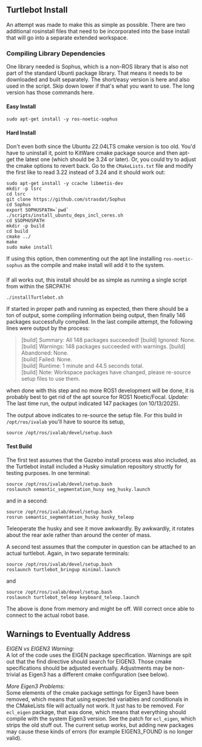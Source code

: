 ## Turtlebot Install

An attempt was made to make this as simple as possible.  There are two additional rosinstall files that need to be incorporated into the base install that will go into a separate extended workspace.

### Compiling Library Dependencies

One library needed is Sophus, which is a non-ROS library that is also not part of the standard Ubunti package library.  That means it needs to be downloaded and built separately.  The short/easy version is here and also used in the script.  Skip down lower if that's what you want to use.
The long version has those commands here.

#### Easy Install
```
sudo apt-get install -y ros-noetic-sophus
```

#### Hard Install
Don't even both since the Ubuntu 22.04LTS cmake version is too old.  You'd have to uninstall it, point to KitWare cmake package source and then apt-get the latest one (which should be 3.24 or later).  Or, you could try to adjust the cmake options to revert back.  Go to the `CMakeLists.txt` file and modify the first like to read 3.22 instead of 3.24 and it should work out:

```
sudo apt-get install -y ccache libmetis-dev
mkdir -p lsrc
cd lsrc
git clone https://github.com/strasdat/Sophus
cd Sophus
export SOPHUSPATH=`pwd`
./scripts/install_ubuntu_deps_incl_ceres.sh
cd $SOPHUSPATH
mkdir -p build
cd build
cmake ../
make
sudo make install
```

If using this option, then commenting out the apt line installing `ros-noetic-sophus` as the compile and make install will add it to the system.

### 

If all works out, this install should be as simple as running a single script from within the SRCPATH:
```
./installTurtlebot.sh
```

If started in proper path and running as expected, then there should be a ton of output, some compiling information being output, then finally 146 packages successfully compiled.  In the last compile attempt, the following lines were output by the process:

> [build] Summary: All 148 packages succeeded!
> [build]   Ignored:   None.                                                                               
> [build]   Warnings:  148 packages succeeded with warnings.
> [build]   Abandoned: None.                                                                               
> [build]   Failed:    None.                                                                               
> [build] Runtime: 1 minute and 44.5 seconds total.                                                        
> [build] Note: Workspace packages have changed, please re-source setup files to use them.

when done with this step and no more ROS1 development will be done, it is probably best to get rid of the apt source for ROS1 Noetic/Focal. _Update:_ The last time run, the output indicated 147 packages (on 10/13/2025).

The output above indicates to re-source the setup file.  For this build in `/opt/ros/ivalab` you'll have to source its setup,
```
source /opt/ros/ivalab/devel/setup.bash
```
#### Test Build

The first test assumes that the Gazebo install process was also included, as the Turtlebot install included a Husky simulation repository structly for testing purposes.  In one terminal:
```
source /opt/ros/ivalab/devel/setup.bash
roslaunch semantic_segmentation_husy seg_husky.launch
```
and in a second:
```
source /opt/ros/ivalab/devel/setup.bash
rosrun semantic_segmentation_husky husky_teleop
```
Teleoperate the husky and see it move awkwardly.  By awkwardly, it rotates about the rear axle rather than around the center of mass.

A second test assumes that the computer in question can be attached to an actual turtlebot.  Again, in two separate terminals:
```
source /opt/ros/ivalab/devel/setup.bash
roslaunch turtlebot_bringup minimal.launch
```
and
```
source /opt/ros/ivalab/devel/setup.bash
roslaunch turtlebot_teleop keyboard_teleop.launch
```
The above is done from memory and might be off.  Will correct once able to connect to the actual robot base.

## Warnings to Eventually Address

_EIGEN vs EIGEN3 Warning:_ <BR>
A lot of the code uses the EIGEN package specification.  Warnings are spit out that the find directive should search for EIGEN3.  Those cmake specifications should be adjusted eventually. Adjustments may be non-trivial as Eigen3 has a different cmake configuration (see below).

_More Eigen3 Problems:_ <BR>
Some elements of the cmake package settings for Eigen3 have been removed, which means that using expected variables and conditionals in the CMakeLists file will actually not work.  It just has to be removed.  For `ecl_eigen` package, that was done, which means that everything should compile with the system Eigen3 version.  See the patch for `ecl_eigen`, which strips the old stuff out.  The current setup works, but adding new packages may cause these kinds of errors (for example EIGEN3_FOUND is no longer valid).

